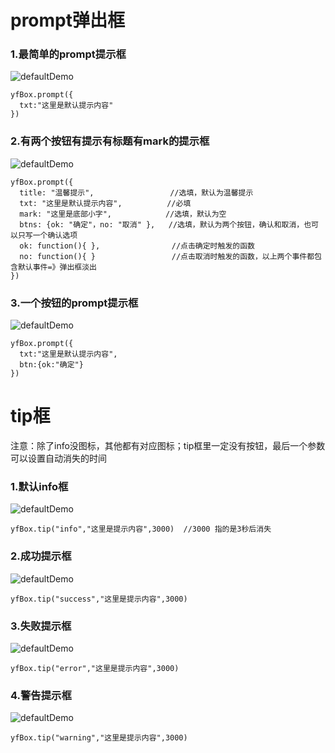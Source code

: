 # prompt弹出框
### 1.最简单的prompt提示框
![defaultDemo](https://github.com/ClassName/yfBox/blob/master/images/defaultDemo.png)
```
yfBox.prompt({
  txt:"这里是默认提示内容"   
})
```

### 2.有两个按钮有提示有标题有mark的提示框
![defaultDemo](https://github.com/ClassName/yfBox/blob/master/images/markDemo.png)
```
yfBox.prompt({
  title: "温馨提示",                 //选填，默认为温馨提示
  txt: "这里是默认提示内容",          //必填
  mark: "这里是底部小字",            //选填，默认为空
  btns: {ok: "确定"，no: "取消" },   //选填，默认为两个按钮，确认和取消，也可以只写一个确认选项
  ok: function(){ },                //点击确定时触发的函数
  no: function(){ }                 //点击取消时触发的函数，以上两个事件都包含默认事件=》弹出框淡出
})
```

### 3.一个按钮的prompt提示框
![defaultDemo](https://github.com/ClassName/yfBox/blob/master/images/onebtn.png)
```
yfBox.prompt({
  txt:"这里是默认提示内容",
  btn:{ok:"确定"}
})
```

# tip框
注意：除了info没图标，其他都有对应图标；tip框里一定没有按钮，最后一个参数可以设置自动消失的时间
### 1.默认info框
![defaultDemo](https://github.com/ClassName/yfBox/blob/master/images/infoDemo.png)
```
yfBox.tip("info","这里是提示内容",3000)  //3000 指的是3秒后消失
```

### 2.成功提示框
![defaultDemo](https://github.com/ClassName/yfBox/blob/master/images/successDemo.png)
```
yfBox.tip("success","这里是提示内容",3000) 
```

### 3.失败提示框
![defaultDemo](https://github.com/ClassName/yfBox/blob/master/images/errorDemo.png)
```
yfBox.tip("error","这里是提示内容",3000) 
```

### 4.警告提示框
![defaultDemo](https://github.com/ClassName/yfBox/blob/master/images/warningDemo.png)
```
yfBox.tip("warning","这里是提示内容",3000) 
```

